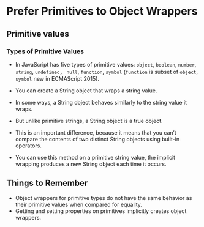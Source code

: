 # Prefer Primitives to Object Wrappers
## Primitive values

### Types of Primitive Values
* In JavaScript has five types of primitive values: `object`, `boolean`, `number`, `string`, `undefined`， `null`, `function`, `symbol` (`function` is subset of `object`, `symbol` new in ECMAScript 2015).

* You can create a String object that wraps a string value.
* In some ways, a String object behaves similarly to the string value it wraps.
* But unlike primitive strings, a String object is a true object.
* This is an important difference, because it means that you can’t compare the contents of two distinct String objects using built-in operators.
* You can use this method on a primitive string value, the implicit wrapping produces a new String object each time it occurs.

## Things to Remember
* Object wrappers for primitive types do not have the same behavior as their primitive values when compared for equality.
* Getting and setting properties on primitives implicitly creates object wrappers.
